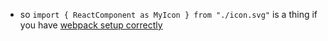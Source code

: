 ---
---

- so `import { ReactComponent as MyIcon } from "./icon.svg"` is a thing if you have [webpack setup correctly](https://betterprogramming.pub/react-best-way-of-importing-svg-the-how-and-why-f7c968272dd9)
